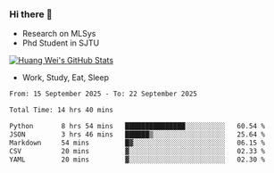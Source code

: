 ### Hi there 👋
- Research on MLSys
- Phd Student in SJTU
  
[![Huang Wei's GitHub Stats](https://github-readme-stats.vercel.app/api?username=huangwei021230&theme=tokyonight)](https://github.com/anuraghazra/github-readme-stats)

- Work, Study, Eat, Sleep


<!--START_SECTION:waka-->

```txt
From: 15 September 2025 - To: 22 September 2025

Total Time: 14 hrs 40 mins

Python       8 hrs 54 mins   ███████████████░░░░░░░░░░   60.54 %
JSON         3 hrs 46 mins   ██████▒░░░░░░░░░░░░░░░░░░   25.64 %
Markdown     54 mins         █▓░░░░░░░░░░░░░░░░░░░░░░░   06.15 %
CSV          20 mins         ▓░░░░░░░░░░░░░░░░░░░░░░░░   02.33 %
YAML         20 mins         ▓░░░░░░░░░░░░░░░░░░░░░░░░   02.30 %
```

<!--END_SECTION:waka-->
